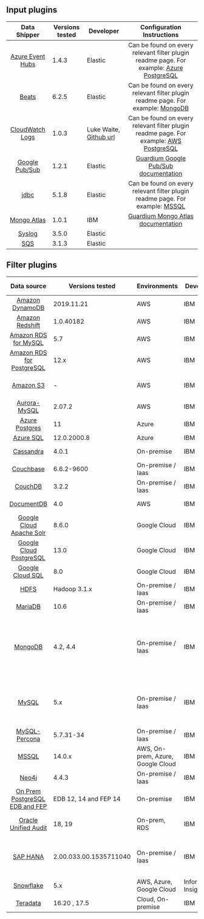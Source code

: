 ## Input plugins
|                                             Data Shipper                                                                  | Versions tested   | Developer                                                                    |                                                                       Configuration Instructions                                                                                                                                                                                                |
|:-------------------------------------------------------------------------------------------------------------------------:|-------------------| ---------------------------------------------------------------------------- |:-----------------------------------------------------------------------------------------------------------------------------------------------------------------------------------------------------------------------------------------------------------------------------------------------:|
|           [Azure Event Hubs](https://www.elastic.co/guide/en/logstash/current/plugins-inputs-azure_event_hubs.html)       | 1.4.3             | Elastic                                                                      | Can be found on every relevant filter plugin readme page. For example: [Azure PostgreSQL](../filter-plugin/logstash-filter-azure-postgresql-guardium#procedure-)                                                                                                                                |
|           [Beats](https://www.elastic.co/guide/en/logstash/current/plugins-inputs-beats.html)                             | 6.2.5             | Elastic                                                                      | Can be found on every relevant filter plugin readme page. For example: [MongoDB](../filter-plugin/logstash-filter-mongodb-guardium#configuring-audit-logs-on-mongodb-and-forwarding-to-guardium-via-filebeat)                                                                                   |
|           [CloudWatch Logs](https://github.com/lukewaite/logstash-input-cloudwatch-logs)                                  | 1.0.3             | Luke Waite, [Github url](https://github.com/lukewaite)                       | Can be found on every relevant filter plugin readme page. For example: [AWS PostgreSQL](../filter-plugin/logstash-filter-azure-postgresql-guardium#procedure-)                                                                                                                                  |
|           [Google Pub/Sub](https://www.elastic.co/guide/en/logstash/current/plugins-inputs-google_pubsub.html)            | 1.2.1             | Elastic                                                                      | [Guardium Google Pub/Sub documentation](../input-plugin/logstash-input-google-pubsub/README.md#installation)                                                                                                                                                                                                 |
|           [jdbc](https://www.elastic.co/guide/en/logstash/current/plugins-inputs-jdbc.html)                               | 5.1.8             | Elastic                                                                      | Can be found on every relevant filter plugin readme page. For example: [MSSQL](../filter-plugin/logstash-filter-mssql-guardium#configuring-the-mssql-filters-in-guardium)                                                                                                                       |
|           [Mongo Atlas](../input-plugin/logstash-input-mongo-atlas)                                                       | 1.0.1             | IBM                                                                          | [Guardium Mongo Atlas documentation](../input-plugin/logstash-input-mongo-atlas/README.md)                                                                                                                                                                                                      |
|           [Syslog](https://www.elastic.co/guide/en/logstash/current/plugins-inputs-syslog.html)                           | 3.5.0             | Elastic                                                                      |                                                                                                                                                                                                                                                                                                 |
|           [SQS](https://www.elastic.co/guide/en/logstash/current/plugins-inputs-sqs.html)                                 | 3.1.3             | Elastic                                                                      |                                                                                                                                                                                                                                                                                                 |



## Filter plugins

|                                             Data source                                                        | Versions tested       | Environments                       | Developer            | Supported inputs                                                            |                                                                                                                                                                                                                                                                                                                                                                                                                                                                                                                                                                                       Download                                                                                                                                                                                                                                                                                                                                                                                                                                                                                                                                                                                       |
|:--------------------------------------------------------------------------------------------------------------:|-----------------------|------------------------------------| -------------------- |-----------------------------------------------------------------------------|:------------------------------------------------------------------------------------------------------------------------------------------------------------------------------------------------------------------------------------------------------------------------------------------------------------------------------------------------------------------------------------------------------------------------------------------------------------------------------------------------------------------------------------------------------------------------------------------------------------------------------------------------------------------------------------------------------------------------------------------------------------------------------------------------------------------------------------------------------------------------------------------------------------------------------------------------------------------------------------------------------------------------------------------------------------------------------------------------------------------------------------------------------------------------------------:|
|           [Amazon DynamoDB](../filter-plugin/logstash-filter-dynamodb-guardium/README.md)                      | 2019.11.21            | AWS                                | IBM                  | CloudWatch (pull)                                                           | [GDP](../filter-plugin/logstash-filter-dynamodb-guardium/DynamodbOverCloudwatchPackage/DynamoDB) \ [GI](https://github.com/IBM/universal-connectors/releases/download/v1.2.0/DynamodbOverCloudwatchPackage.zip)                                                                                                                                                                                                                                           |
|           [Amazon Redshift](../filter-plugin/logstash-filter-redshift-aws-guardium/README.md)                  | 1.0.40182             | AWS                                | IBM                  | CloudWatch (pull)                                                           | [GDP](../filter-plugin/logstash-filter-redshift-aws-guardium/S3OverRedshiftPackage)                                                                                                                                                                                                                                      |
|        [Amazon RDS for MySQL](../filter-plugin/logstash-filter-mysql-aws-guardium/README.md)                   | 5.7                   | AWS                                | IBM                  | CloudWatch (pull)                                                           | [GDP](../filter-plugin/logstash-filter-mysql-aws-guardium/MysqlOverCloudwatchLogsPackage/MySQL) \ [GI](https://github.com/IBM/universal-connectors/releases/download/v1.2.0/MysqlOverCloudwatchLogsPackage.zip)                                                                                                                                                                                                                                                                       
|      [Amazon RDS for PostgreSQL](../filter-plugin/logstash-filter-postgres-guardium/README.md)                 | 12.x                  | AWS                                | IBM                  | CloudWatch (pull)                                                           | [GDP](../filter-plugin/logstash-filter-postgres-guardium/PostgresOverCloudWatchPackage/Postgres) \ [GI](https://github.com/IBM/universal-connectors/releases/download/v1.2.0/PostgresOverCloudWatchPackage.zip)                                                                                                                                                                                                                                                                                                    
|                 [Amazon S3](../filter-plugin/logstash-filter-s3-guardium/README.md)                            | -                     | AWS                                | IBM                  | CloudWatch (pull), SQS (pull)                                               | [GDP](../filter-plugin/logstash-filter-s3-guardium/S3OverCloudwatchLogsPackage/S3) \ [GI](https://github.com/IBM/universal-connectors/releases/download/v1.2.0/S3OverCloudwatchLogsPackage.zip)                                                                                                                                                                                                                                                                                                                                      
|          [Aurora-MySQL](../filter-plugin/logstash-filter-aurora-mysql-guardium/README.md)                      | 2.07.2                | AWS                                | IBM                  | CloudWatch (pull)                                                           | [GDP](../filter-plugin/logstash-filter-aurora-mysql-guardium/AuroraMysqlOverCloudwatchPackage/AuroraMysql)                                                                                                                                                                                                                                                                                                                                                                              
|             [Azure Postgres](../filter-plugin/logstash-filter-azure-postgresql-guardium/README.md)             | 11                    | Azure                              | IBM                  | Azure Event Hub (pull)                                                      | [GDP](../filter-plugin/logstash-filter-azure-postgresql-guardium/AzurePostgresqlOverAzureEventHub/azurepostgresql)                                                                                                                                                                                                                                                      
|             [Azure SQL](../filter-plugin/logstash-filter-azure-sql-guardium/README.md)                         | 12.0.2000.8           | Azure                              | IBM                  | JDBC (pull)                                                                 | [GDP](../filter-plugin/logstash-filter-azure-sql-guardium/AzureSQLOverJdbcPackage)                                                                                                                                                                                                                                                                                                                                                                                                                                                                                                                                                  
|  [Cassandra](../filter-plugin/logstash-filter-cassandra-guardium/README.md)                                    | 4.0.1                 | On-premise                         | IBM                  | Filebeat (push)                                                             | [GDP](../filter-plugin/logstash-filter-cassandra-guardium/CassandraOverFilebeatPackage)                                                                                        
|  [Couchbase](../filter-plugin/logstash-filter-couchbasedb-guardium/README.md)                                  | 6.6.2-9600            | On-premise / Iaas                  | IBM                  | Filebeat (push)                                                             | [GDP](../filter-plugin/logstash-filter-couchbasedb-guardium/CouchbasedbOverFilebeatPackage/CouchbaseDB) \ [GI](https://github.com/IBM/universal-connectors/releases/download/v1.2.0/CouchbasedbOverFilebeatPackage.zip)                                                                                                                                                                                                                                                                                                                                                                                                                                        
|            [CouchDB](../filter-plugin/logstash-filter-couchdb-guardium/README.md)                              | 3.2.2                 | On-premise / Iaas                  | IBM                  | Filebeat (push)                                                             | [GDP](../filter-plugin/logstash-filter-couchdb-guardium/CouchdbOverFilebeatPackage)                                                                                                                                                                                                                                                                                                                                                                                                                                        
|     [DocumentDB](../filter-plugin/logstash-filter-documentdb-aws-guardium/README.md)                           | 4.0                   | AWS                                | IBM                  | CloudWatch (pull)                                                           | [GDP](../filter-plugin/logstash-filter-documentdb-aws-guardium/DocumentDBOverCloudwatchPackage)                                                                                                                                                                                                                                                                                                                                                                                                                                                                                                                                            
|  [Google Cloud Apache Solr](../filter-plugin/logstash-filter-pubsub-apachesolr-guardium/README.md)             | 8.6.0                 | Google Cloud                       | IBM                  | Pub/Sub (pull)                                                              | [GDP](../filter-plugin/logstash-filter-pubsub-apachesolr-guardium/PubSubApacheSolrPackage)                                                                                                                                                                                                                                                                                                                                                                                                                                                                                                                                              
|  [Google Cloud PostgreSQL](../filter-plugin/logstash-filter-pubsub-postgresql-guardium/README.md)              | 13.0                  | Google Cloud                       | IBM                  | Pub/Sub (pull)                                                              | [GDP](../filter-plugin/logstash-filter-pubsub-postgresql-guardium/PubSubPostgreSQLPackage)                                                                                                                                                                                                                                                                                                                                                                                                                                                                                                                                              
|        [Google Cloud SQL](../filter-plugin/logstash-filter-pubsub-mysql-guardium/README.md)                    | 8.0                   | Google Cloud                       | IBM                  | Pub/Sub (pull)                                                              | [GDP](../filter-plugin/logstash-filter-pubsub-mysql-guardium/PubSubMySQLPackage)                                                                                                                                                                                                                                                                                                                                                                                                                                                                                                                                                   
|                  [HDFS](../filter-plugin/logstash-filter-hdfs-guardium/README.md)                              | Hadoop 3.1.x          | On-premise / Iaas                  | IBM                  | Filebeat (push)                                                             | [GDP](../filter-plugin/logstash-filter-hdfs-guardium/HdfsOverFilebeatPackage/Hdfs) \ [GI](https://github.com/IBM/universal-connectors/releases/download/v1.2.0/HDFSOverFilebeatPackage.zip)                                                                                                                                                                                                                                                                                                                                                                                                 
|            [MariaDB](../filter-plugin/logstash-filter-mariadb-guardium/README.md)            		             | 10.6                  | On-premise / Iaas                  | IBM                  | Filebeat (push)                                                             | [GDP](../filter-plugin/logstash-filter-mariadb-guardium/MariaDBOverFilebeatPackage)
|               [MongoDB](../filter-plugin/logstash-filter-mongodb-guardium/README.md)                           | 4.2, 4.4              | On-premise / Iaas                  | IBM                  | Syslog (push) - For GDP only,<br/>Filebeat (push),<br/>MongoDB Atlas (pull) | [GDP](../filter-plugin/logstash-filter-mongodb-guardium/MongodbOverFilebeatPackage/MongoDB) \ [GI](https://github.com/IBM/universal-connectors/releases/download/v1.2.0/MongodbOverFilebeatPackage.zip)                                                                                                                                                                                                                                                                                                                                                                                                                          
|                 [MySQL](../filter-plugin/logstash-filter-mysql-guardium/README.md)                             | 5.x                   | On-premise / Iaas                  | IBM                  | Syslog (push) - For GDP only,<br/>Filebeat (push)                           | [GDP](../filter-plugin/logstash-filter-mysql-guardium/MysqlOverFilebeatPackage/Mysql) \ [GI](https://github.com/IBM/universal-connectors/releases/download/v1.2.0/MysqlOverFilebeatPackage.zip)                                                                                                                                                                                                                                                                                                                                                                                                                                                         
|         [MySQL-Percona](../filter-plugin/logstash-filter-mysql-percona-guardium/README.md)                     | 5.7.31-34             | On-premise / Iaas                  | IBM                  | Filebeat (push)                                                             | [GDP](../filter-plugin/logstash-filter-mysql-percona-guardium/MysqlPerconaOverFilebeatPackage/MysqlPercona) \ [GI](https://github.com/IBM/universal-connectors/releases/download/v1.2.0/MysqlPerconaOverFilebeatPackage.zip)                                                                                                                                                                                                                                                                                                                                                                                                                                                                            
|                 [MSSQL](../filter-plugin/logstash-filter-mssql-guardium/README.md)                             | 14.0.x                | AWS, On-prem, Azure, Google Cloud  | IBM                  | JDBC (pull)                                                                 | [GDP](../filter-plugin/logstash-filter-mssql-guardium/MssqlOverJdbcPackage)                                                                                                                                                                                                                                                                                                                                                                                                                                                                                                                                                      
|                 [Neo4j](../filter-plugin/logstash-filter-neo4j-guardium/README.md)                             | 4.4.3                 | On-premise / Iaas                  | IBM                  | Filebeat (push)                                                             | [GDP](../filter-plugin/logstash-filter-neo4j-guardium/NeodbOverFilebeatPackage/Neo4jDB)                                                                                                                                                                                                                                                                                                                                                                                                                          
|      [On Prem PostgreSQL EDB and FEP](../filter-plugin/logstash-filter-onPremPostgres-guardium/README.md)      | EDB 12, 14 and FEP 14 | On-premise                         | IBM                  | Filebeat (push)                                                             | [GDP](../filter-plugin/logstash-filter-onPremPostgres-guardium/PostgresOverFilebeatPackage)                                                                                                                                                                                                                                                                                                                                                                                                                          
|           [Oracle Unified Audit](../filter-plugin/logstash-filter-oua-guardium/README.md)                      | 18, 19                | On-prem, RDS                       | IBM                  | Oracle Unified Audit (pull)                                                 | [GDP](../filter-plugin/logstash-filter-oua-guardium/OracleUnifiedAuditPackage/OracleUnifiedAudit)                                                                                                                                                                                                                                                                                                                                                                                                                                                                                                                                           
|               [SAP HANA](../filter-plugin/logstash-filter-saphana-guardium/README.md)                          | 2.00.033.00.1535711040| On-premise / Iaas                  | IBM                  |JDBC (pull) - For GDP only,<br/>Filebeat (push)                              | [GDP](../filter-plugin/logstash-filter-saphana-guardium/SaphanaOverFilebeatPackage/SAPHANA) \ [GI](https://github.com/IBM/universal-connectors/releases/download/v1.2.0/SaphanaOverFilebeatPackage.zip)                                                                                                                                                                                                                                                                                                                                                                                                                          
|              [Snowflake](https://github.com/infoinsights/guardium-snowflake-uc-filter)                         | 5.x                   | AWS, Azure, Google Cloud           | Information Insights | JDBC (pull)                                                                 | [GDP](https://github.com/infoinsights/guardium-snowflake-uc-filter)                                                                                                                                                                                                                                                                                                                                                                                                                          
|             [Teradata](../filter-plugin/logstash-filter-teradatadb-guardium/README.md)                         | 16.20 , 17.5          | Cloud, On-premise                  | IBM                  | JDBC (pull)                                                                 | [GDP](../filter-plugin/logstash-filter-teradatadb-guardium/TeradataOverJdbcPackage)                                                                                                                          
